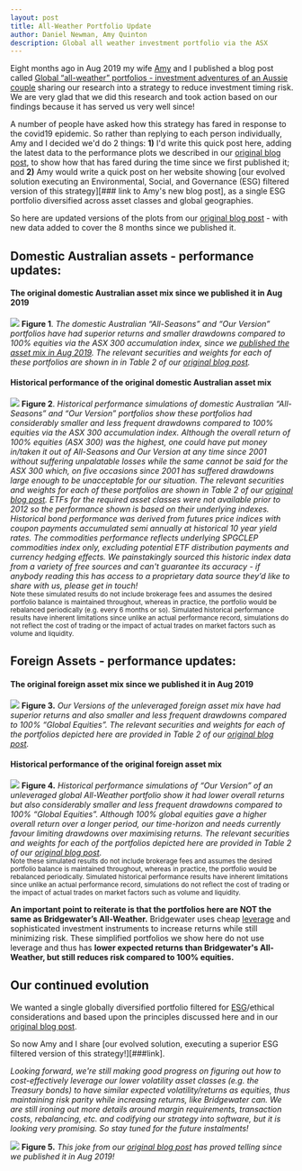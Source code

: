 ```yaml
---
layout: post
title: All-Weather Portfolio Update 
author: Daniel Newman, Amy Quinton
description: Global all weather investment portfolio via the ASX
---
```


<style>
p.comment {
background-color: #DBDBDB;
padding: 3px;
border: 2px black;
margin-left: 1px;
border-radius: 1px;
font-size: 12px
}
</style>

Eight months ago in Aug 2019 my wife [Amy][1] and I published a blog post called [Global “all-weather” portfolios - investment adventures of an Aussie couple][3] sharing our research into a strategy to reduce investment timing risk. We are very glad that we did this research and took action based on our findings because it has served us very well since!

A number of people have asked how this strategy has fared in response to the covid19 epidemic. So rather than replying to each person individually, Amy and I decided we'd do 2 things: **1)** I'd write this quick post here, adding the latest data to the performance plots we described in our [original blog post][3], to show how that has fared during the time since we first published it; and **2)** Amy would write a quick post on her website showing [our evolved solution executing an Environmental, Social, and Governance (ESG) filtered version of this strategy][### link to Amy's new blog post], as a single ESG portfolio diversified across asset classes and global geographies.

So here are updated versions of the plots from our [original blog post][3] - with new data added to cover the 8 months since we published it. 

## Domestic Australian assets - performance updates:

<a name="figure-1-link"></a>
#### The original domestic Australian asset mix since we published it in Aug 2019
![]({{"/images/AU-newDataOnly.png"|absolute_url}})
**Figure 1**. *The domestic Australian “All-Seasons” and “Our Version” portfolios have had superior returns and smaller drawdowns compared to 100% equities via the ASX 300 accumulation index, since we [published the asset mix in Aug 2019][3]. The relevant securities and weights for each of these portfolios are shown in in Table 2 of our [original blog post][3].* 

<a name="figure-2-link"></a>
#### Historical performance of the original domestic Australian asset mix 
![]({{"/images/AU-combo-updated.png"|absolute_url}})
**Figure 2**. *Historical performance simulations of domestic Australian “All-Seasons” and “Our Version” portfolios show these portfolios had considerably smaller and less frequent drawdowns compared to 100% equities via the ASX 300 accumulation index. Although the overall return of 100% equities (ASX 300) was the highest, one could have put money in/taken it out of All-Seasons and Our Version at any time since 2001 without suffering unpalatable losses while the same cannot be said for the ASX 300 which, on five occasions since 2001 has suffered drawdowns large enough to be unacceptable for our situation. The relevant securities and weights for each of these portfolios are shown in Table 2 of our [original blog post][3]. ETFs for the required asset classes were not available prior to 2012 so the performance shown is based on their underlying indexes. Historical bond performance was derived from futures price indices with coupon payments accumulated semi annually at historical 10 year yield rates. The commodities performance reflects underlying SPGCLEP commodities index only, excluding potential ETF distribution payments and currency hedging effects. We painstakingly sourced this historic index data from a variety of free sources and can't guarantee its accuracy - if anybody reading this has access to a proprietary data source they’d like to share with us, please get in touch!* <br>
<sub> Note these simulated results do not include brokerage fees and assumes the desired portfolio balance is maintained throughout, whereas in practice, the portfolio would be rebalanced periodically (e.g. every 6 months or so). Simulated historical performance results have inherent limitations since unlike an actual performance record, simulations do not reflect the cost of trading or the impact of actual trades on market factors such as volume and liquidity. <sub>

## Foreign Assets - performance updates:

<a name="figure-3-link"></a>
#### The original foreign asset mix since we published it in Aug 2019
![]({{"/images/Global-newDataOnly.png"|absolute_url}})
**Figure 3.** *Our Versions of the unleveraged foreign asset mix have had superior returns and also smaller and less frequent drawdowns compared to 100% “Global Equities”. The relevant securities and weights for each of the portfolios depicted here are provided in Table 2 of our [original blog post][3].*<br>

<a name="figure-4-link"></a>
#### Historical performance of the original foreign asset mix
![]({{"/images/Global-combo-updated.png"|absolute_url}})
**Figure 4.** *Historical performance simulations of “Our Version” of an unleveraged global All-Weather portfolio show it had lower overall returns but also considerably smaller and less frequent drawdowns compared to 100% “Global Equities”. Although 100% global equities gave a higher overall return over a longer period, our time-horizon and needs currently favour limiting drawdowns over maximising returns. The relevant securities and weights for each of the portfolios depicted here are provided in Table 2 of our [original blog post][3].*<br>
<sub>Note these simulated results do not include brokerage fees and assumes the desired portfolio balance is maintained throughout, whereas in practice, the portfolio would be rebalanced periodically. Simulated historical performance results have inherent limitations since unlike an actual performance record, simulations do not reflect the cost of trading or the impact of actual trades on market factors such as volume and liquidity.<sub>

**An important point to reiterate is that the portfolios here are NOT the same as Bridgewater’s All-Weather.** Bridgewater uses cheap [leverage][16] and sophisticated investment instruments to increase returns while still minimizing risk. These simplified portfolios we show here do not use leverage and thus has **lower expected returns than Bridgewater's All-Weather, but still reduces risk compared to 100% equities.** 

## Our continued evolution

We wanted a single globally diversified portfolio filtered for [ESG][4]/ethical considerations and based upon the principles discussed here and in our [original blog post][3]. 

So now Amy and I share [our evolved solution, executing a superior ESG filtered version of this strategy!][###link]. 

*Looking forward, we're still making good progress on figuring out how to cost-effectively leverage our lower volatility asset classes (e.g. the Treasury bonds) to have similar expected volatility/returns as equities, thus maintaining risk parity while increasing returns, like Bridgewater can. We are still ironing out more details around margin requirements, transaction costs, rebalancing, etc. and codifying our strategy into software, but it is looking very promising. So stay tuned for the future instalments!*

<a name="figure-5-link"></a>
![]({{"/images/chair-lift.png"|absolute_url}}) **Figure 5.** *This joke from our [original blog post][3] has proved telling since we published it in Aug 2019!*


[1]: https://amyquinton.github.io/about/
[2]: https://dpnewman.com/
[3]: https://dpnewman.com/Global-All-weather-portfolios-investment-adventures-of-an-Aussie-couple/
[4]: https://www.investopedia.com/terms/e/environmental-social-and-governance-esg-criteria.asp
[16]: https://www.investopedia.com/terms/l/leverage.asp
[17]: https://www.bridgewater.com/research-library/daily-observations/geographic-diversification-can-be-a-lifesaver/